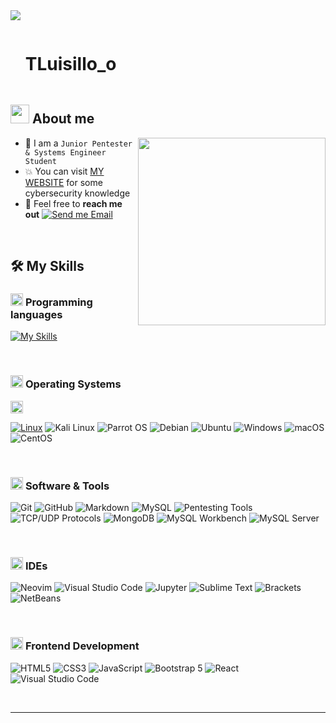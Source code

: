 <!--horizontal divider(gradiant)-->
<img src="https://user-images.githubusercontent.com/73097560/115834477-dbab4500-a447-11eb-908a-139a6edaec5c.gif">

<!--h1 without bottom border-->
<center>
<div id="user-content-toc">
  <ul align="left">
    <summary><h1 style="display: inline-block">TLuisillo_o</h1></summary>
  </ul>
</div>
</center>

<!--About Me-->

## <picture><img src = "https://github.com/7oSkaaa/7oSkaaa/blob/main/Images/about_me.gif?raw=true" width = 30px></picture> About me

<picture> <img align="right" src="https://media.giphy.com/media/SWoSkN6DxTszqIKEqv/giphy.gif" width = 300px></picture>

- :school: I am a `Junior Pentester & Systems Engineer Student` 
- :boom: You can visit [MY WEBSITE](https://tluisillo-o.gitbook.io/blog/) for some cybersecurity knowledge
- :email: Feel free to **reach me out** [![Send me Email](https://img.shields.io/static/v1?label=email&message=Luis%20Lumbreras&color=EA4335&style=flat-square)](mailto:mtzlumbrerasl@gmail.com)

<br>

## 🛠️ My Skills

### <picture> <img src = "https://github.com/7oSkaaa/7oSkaaa/blob/main/Images/Programming_Languages.gif?raw=true" width = 20px>  </picture> Programming languages

[![My Skills](https://skillicons.dev/icons?i=python,bash,powershell,java,html,css,javascript)](https://skillicons.dev)

<br>

### <picture> <img src = "https://github.com/7oSkaaa/7oSkaaa/blob/main/Images/OS.gif?raw=true" width = 20px>  </picture> Operating Systems

<picture> <img src="https://github.com/7oSkaaa/7oSkaaa/blob/main/Images/OS.gif?raw=true" width="20px"> </picture>

 [![Linux](https://skillicons.dev/icons?i=linux)](https://skillicons.dev) 
 ![Kali Linux](https://img.shields.io/badge/Kali_Linux-557C94?style=flat-square&logo=Kali%20Linux&logoColor=white)
 ![Parrot OS](https://img.shields.io/badge/Parrot_OS-309E46?style=flat-square&logo=Parrot%20Security%20OS&logoColor=white)
 ![Debian](https://img.shields.io/badge/Debian-A81D33?style=flat-square&logo=Debian&logoColor=white)
 ![Ubuntu](https://img.shields.io/badge/Ubuntu-E95420?style=flat-square&logo=Ubuntu&logoColor=white)
 ![Windows](https://img.shields.io/badge/Windows-0078D6?style=flat-square&logo=Windows&logoColor=white)
 ![macOS](https://img.shields.io/badge/macOS-000000?style=flat-square&logo=Apple&logoColor=white)
 ![CentOS](https://img.shields.io/badge/CentOS-262577?style=flat-square&logo=CentOS&logoColor=white)

<br>

### <picture> <img src = "https://github.com/7oSkaaa/7oSkaaa/blob/main/Images/Software_Tools.gif?raw=true" width = 20px>  </picture> Software & Tools

 ![Git](https://img.shields.io/badge/Git-F05032?style=flat-square&logo=Git&logoColor=white)
 ![GitHub](https://img.shields.io/badge/GitHub-181717?style=flat-square&logo=GitHub&logoColor=white)
 ![Markdown](https://img.shields.io/badge/Markdown-000000?style=flat-square&logo=Markdown&logoColor=white)
 ![MySQL](https://img.shields.io/badge/MySQL-4479A1?style=flat-square&logo=MySQL&logoColor=white)
 ![Pentesting Tools](https://img.shields.io/badge/Pentesting%20Tools-Various-green?style=flat-square)
 ![TCP/UDP Protocols](https://img.shields.io/badge/TCP%2FUDP%20Protocols-Expert-blue?style=flat-square)
 ![MongoDB](https://img.shields.io/badge/MongoDB-47A248?style=flat-square&logo=MongoDB&logoColor=white)
 ![MySQL Workbench](https://img.shields.io/badge/MySQL%20Workbench-4479A1?style=flat-square&logo=MySQL&logoColor=white)
 ![MySQL Server](https://img.shields.io/badge/MySQL%20Server-4479A1?style=flat-square&logo=MySQL&logoColor=white)

<br>

### <picture> <img src = "https://github.com/7oSkaaa/7oSkaaa/blob/main/Images/IDEs.gif?raw=true" width = 20px>  </picture> IDEs

 ![Neovim](https://img.shields.io/badge/Neovim-57A143?style=flat-square&logo=Neovim&logoColor=white)
 ![Visual Studio Code](https://img.shields.io/badge/Visual%20Studio%20Code-007ACC?style=flat-square&logo=Visual%20Studio%20Code&logoColor=white)
 ![Jupyter](https://img.shields.io/badge/Jupyter-F37626?style=flat-square&logo=Jupyter&logoColor=white)
 ![Sublime Text](https://img.shields.io/badge/Sublime%20Text-FF9800?style=flat-square&logo=Sublime%20Text&logoColor=white)
 ![Brackets](https://img.shields.io/badge/Brackets-7C4DFF?style=flat-square&logo=Brackets&logoColor=white)
 ![NetBeans](https://img.shields.io/badge/NetBeans-1B6AC6?style=flat-square&logo=Apache%20NetBeans%20IDE&logoColor=white)

 <br>

 ### <picture> <img src = "https://github.com/7oSkaaa/7oSkaaa/blob/main/Images/Front_End.gif?raw=true" width = 20px>  </picture> Frontend Development

![HTML5](https://img.shields.io/badge/HTML-E34F26?style=flat-square&logo=HTML5&logoColor=white)
![CSS3](https://img.shields.io/badge/CSS-1572B6?style=flat-square&logo=CSS3&logoColor=white)
![JavaScript](https://img.shields.io/badge/JavaScript-F7DF1E?style=flat-square&logo=JavaScript&logoColor=white)
![Bootstrap 5](https://img.shields.io/badge/Bootstrap%205-7952B3?style=flat-square&logo=Bootstrap&logoColor=white)
![React](https://img.shields.io/badge/React-61DAFB?style=flat-square&logo=React&logoColor=black)
![Visual Studio Code](https://img.shields.io/badge/Visual%20Studio%20Code-007ACC?style=flat-square&logo=Visual%20Studio%20Code&logoColor=white)

<br>

-----------

